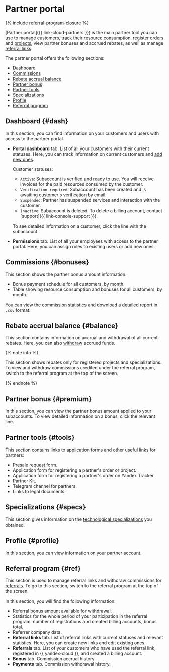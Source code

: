 # Partner portal

{% include [referral-program-closure](../_includes/partner/referral-program-closure.md) %}

[Partner portal]({{ link-cloud-partners }}) is the main partner tool you can use to manage customers, [track their resource consumption](./operations/get-client-stat.md), register [orders](./program/var-tools.md#deal-reg) and [projects](./program/var-tools.md#project-reg), view partner bonuses and accrued rebates, as well as manage [referral links](./program/referral.md).

The partner portal offers the following sections:

* [Dashboard](#dash)
* [Commissions](#bonuses)
* [Rebate accrual balance](#balance)
* [Partner bonus](#premium)
* [Partner tools](#tools)
* [Specializations](#specs)
* [Profile](#profile)
* [Referral program](#ref)

## Dashboard {#dash}

In this section, you can find information on your customers and users with access to the partner portal.

* **Portal dashboard** tab. List of all your customers with their current statuses. Here, you can track information on current customers and [add new ones](./program/var-pin-client.md).

  Customer statuses:

  * `Active`: Subaccount is verified and ready to use. You will receive invoices for the paid resources consumed by the customer.
  * `Verification required`: Subaccount has been created and is awaiting customer's verification by email.
  * `Suspended`: Partner has suspended services and interaction with the customer.
  * `Inactive`: Subaccount is deleted. To delete a billing account, contact [support]({{ link-console-support }}).

  To see detailed information on a customer, click the line with the subaccount.

* **Permissions** tab. List of all your employees with access to the partner portal. Here, you can assign roles to existing users or add new ones.

## Commissions {#bonuses}

This section shows the partner bonus amount information.

* Bonus payment schedule for all customers, by month.
* Table showing resource consumption and bonuses for all customers, by month.

You can view the commission statistics and download a detailed report in `.csv` format.

## Rebate accrual balance {#balance}

This section contains information on accrual and withdrawal of all current rebates. Here, you can also [withdraw](./program/var.md#bonus) accrued funds.

{% note info %}

This section shows rebates only for registered projects and specializations. To view and withdraw commissions credited under the referral program, switch to the referral program at the top of the screen.

{% endnote %}

## Partner bonus {#premium}

In this section, you can view the partner bonus amount applied to your subaccounts. To view detailed information on a bonus, click the relevant line.

## Partner tools {#tools}

This section contains links to application forms and other useful links for partners:

* Presale request form.
* Application form for registering a partner's order or project.
* Application form for registering a partner's order on Yandex Tracker.
* Partner Kit.
* Telegram channel for partners.
* Links to legal documents.

## Specializations {#specs}

This section gives information on the [technological specializations](./specializations/index.md) you obtained.

## Profile {#profile}

In this section, you can view information on your partner account.

## Referral program {#ref}

This section is used to manage referral links and withdraw commissions for [referrals](./terms.md#referral-client). To go to this section, switch to the referral program at the top of the screen.

In this section, you will find the following information:

* Referral bonus amount available for withdrawal.
* Statistics for the whole period of your participation in the referral program: number of registrations and created billing accounts, bonus total.
* Referrer company data.
* **Referral links** tab. List of referral links with current statuses and relevant statistics. Here, you can create new links and edit existing ones.
* **Referrals** tab. List of your customers who have used the referral link, registered in {{ yandex-cloud }}, and created a billing account.
* **Bonus** tab. Commission accrual history.
* **Payments** tab. Commission withdrawal history.
